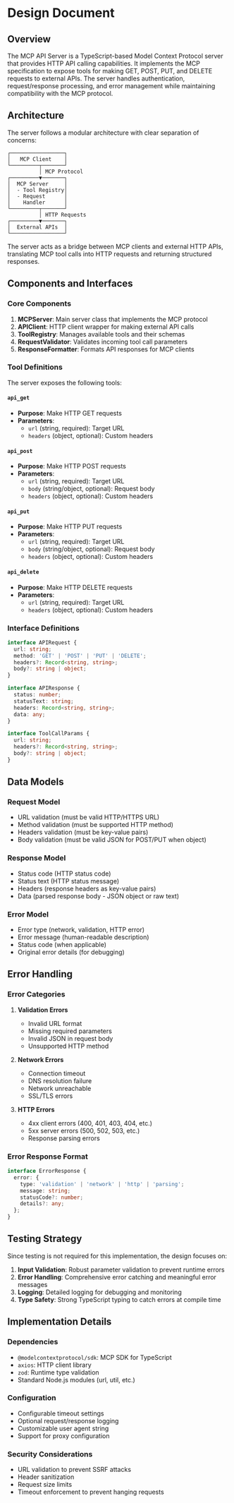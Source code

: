 # Design Document

## Overview

The MCP API Server is a TypeScript-based Model Context Protocol server that provides HTTP API calling capabilities. It implements the MCP specification to expose tools for making GET, POST, PUT, and DELETE requests to external APIs. The server handles authentication, request/response processing, and error management while maintaining compatibility with the MCP protocol.

## Architecture

The server follows a modular architecture with clear separation of concerns:

```
┌─────────────────┐
│   MCP Client    │
└─────────┬───────┘
          │ MCP Protocol
┌─────────▼───────┐
│  MCP Server     │
│  - Tool Registry│
│  - Request      │
│    Handler      │
└─────────┬───────┘
          │ HTTP Requests
┌─────────▼───────┐
│  External APIs  │
└─────────────────┘
```

The server acts as a bridge between MCP clients and external HTTP APIs, translating MCP tool calls into HTTP requests and returning structured responses.

## Components and Interfaces

### Core Components

1. **MCPServer**: Main server class that implements the MCP protocol
2. **APIClient**: HTTP client wrapper for making external API calls
3. **ToolRegistry**: Manages available tools and their schemas
4. **RequestValidator**: Validates incoming tool call parameters
5. **ResponseFormatter**: Formats API responses for MCP clients

### Tool Definitions

The server exposes the following tools:

#### `api_get`
- **Purpose**: Make HTTP GET requests
- **Parameters**:
  - `url` (string, required): Target URL
  - `headers` (object, optional): Custom headers

#### `api_post`
- **Purpose**: Make HTTP POST requests
- **Parameters**:
  - `url` (string, required): Target URL
  - `body` (string/object, optional): Request body
  - `headers` (object, optional): Custom headers

#### `api_put`
- **Purpose**: Make HTTP PUT requests
- **Parameters**:
  - `url` (string, required): Target URL
  - `body` (string/object, optional): Request body
  - `headers` (object, optional): Custom headers

#### `api_delete`
- **Purpose**: Make HTTP DELETE requests
- **Parameters**:
  - `url` (string, required): Target URL
  - `headers` (object, optional): Custom headers

### Interface Definitions

```typescript
interface APIRequest {
  url: string;
  method: 'GET' | 'POST' | 'PUT' | 'DELETE';
  headers?: Record<string, string>;
  body?: string | object;
}

interface APIResponse {
  status: number;
  statusText: string;
  headers: Record<string, string>;
  data: any;
}

interface ToolCallParams {
  url: string;
  headers?: Record<string, string>;
  body?: string | object;
}
```

## Data Models

### Request Model
- URL validation (must be valid HTTP/HTTPS URL)
- Method validation (must be supported HTTP method)
- Headers validation (must be key-value pairs)
- Body validation (must be valid JSON for POST/PUT when object)

### Response Model
- Status code (HTTP status code)
- Status text (HTTP status message)
- Headers (response headers as key-value pairs)
- Data (parsed response body - JSON object or raw text)

### Error Model
- Error type (network, validation, HTTP error)
- Error message (human-readable description)
- Status code (when applicable)
- Original error details (for debugging)

## Error Handling

### Error Categories

1. **Validation Errors**
   - Invalid URL format
   - Missing required parameters
   - Invalid JSON in request body
   - Unsupported HTTP method

2. **Network Errors**
   - Connection timeout
   - DNS resolution failure
   - Network unreachable
   - SSL/TLS errors

3. **HTTP Errors**
   - 4xx client errors (400, 401, 403, 404, etc.)
   - 5xx server errors (500, 502, 503, etc.)
   - Response parsing errors

### Error Response Format

```typescript
interface ErrorResponse {
  error: {
    type: 'validation' | 'network' | 'http' | 'parsing';
    message: string;
    statusCode?: number;
    details?: any;
  };
}
```

## Testing Strategy

Since testing is not required for this implementation, the design focuses on:

1. **Input Validation**: Robust parameter validation to prevent runtime errors
2. **Error Handling**: Comprehensive error catching and meaningful error messages
3. **Logging**: Detailed logging for debugging and monitoring
4. **Type Safety**: Strong TypeScript typing to catch errors at compile time

## Implementation Details

### Dependencies
- `@modelcontextprotocol/sdk`: MCP SDK for TypeScript
- `axios`: HTTP client library
- `zod`: Runtime type validation
- Standard Node.js modules (url, util, etc.)

### Configuration
- Configurable timeout settings
- Optional request/response logging
- Customizable user agent string
- Support for proxy configuration

### Security Considerations
- URL validation to prevent SSRF attacks
- Header sanitization
- Request size limits
- Timeout enforcement to prevent hanging requests